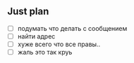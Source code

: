 ## Just plan
- [ ] подумать что делать с сообщением
- [ ] найти адрес
- [ ] хуже всего что все правы.. 
- [ ] жаль это так круь

